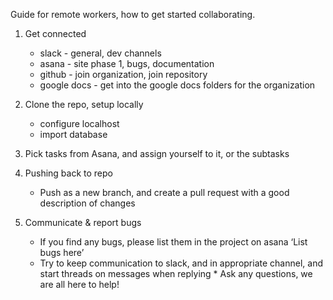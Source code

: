 Guide for remote workers, how to get started collaborating.

1. Get connected
	* slack - general, dev channels
	* asana - site phase 1, bugs, documentation
	* github - join organization, join repository
	* google docs - get into the google docs folders for the organization

2. Clone the repo, setup locally
	* configure localhost
	* import database

3. Pick tasks from Asana, and assign yourself to it, or the subtasks

4. Pushing back to repo
	* Push as a new branch, and create a pull request with a good description of changes

5. Communicate & report bugs
	* If you find any bugs, please list them in the project on asana ‘List bugs here’
	* Try to keep communication to slack, and in appropriate channel, and start threads on messages when replying 	* Ask any questions, we are all here to help!
